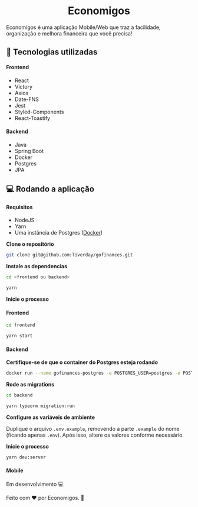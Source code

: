 # <h1 align="center">Economigos</h1>

Economigos é uma aplicação Mobile/Web que traz a facilidade, organização e melhora financeira que você precisa!

## 🚀 Tecnologias utilizadas

#### Frontend
- React
- Victory
- Axios
- Date-FNS
- Jest
- Styled-Components
- React-Toastify



#### Backend
- Java
- Spring Boot
- Docker
- Postgres
- JPA


## 💻 Rodando a aplicação

#### Requisitos

- NodeJS
- Yarn
- Uma instância de Postgres ([Docker](https://hub.docker.com/_/postgres))

**Clone o repositório**

```sh
git clone git@github.com:liverday/gofinances.git
```

**Instale as dependencias**

```sh
cd <frontend ou backend>

yarn
```

**Inicie o processo**

#### Frontend

```sh
cd frontend

yarn start
```

#### Backend

**Certifique-se de que o container do Postgres esteja rodando**

```sh
docker run --name gofinances-postgres -e POSTGRES_USER=postgres -e POSTGRES_PASSWORD=p0stgr3s -e POSTGRES_DB=gofinances -p 5432:5432 -d postgres
```

**Rode as migrations**

```sh
cd backend

yarn typeorm migration:run
```

**Configure as variáveis de ambiente**

Duplique o arquivo `.env.example`, removendo a parte `.example` do nome (ficando apenas `.env`). Após isso, altere os valores conforme necessário.

**Inicie o processo**

```sh
yarn dev:server
```

#### Mobile

Em desenvolvimento 💻 

Feito com :heart: por Economigos. 🤝
